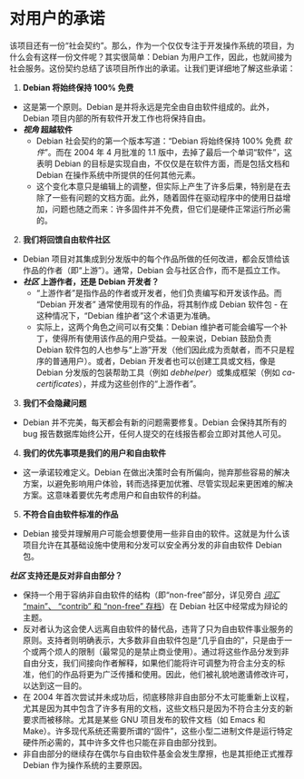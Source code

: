 # 对用户的承诺

该项目还有一份“社会契约”。那么，作为一个仅仅专注于开发操作系统的项目，为什么会有这样一份文件呢？其实很简单：Debian 为用户工作，因此，也就间接为社会服务。这份契约总结了该项目所作出的承诺。让我们更详细地了解这些承诺：

1. **Debian 将始终保持 100% 免费**
- 这是第一个原则。Debian 是并将永远是完全由自由软件组成的。此外，Debian 项目内部的所有软件开发工作也将保持自由。
- **_视角_ 超越软件**
    - Debian 社会契约的第一个版本写道：“Debian 将始终保持 100% 免费 _软件_”。而在 2004 年 4 月批准的 1.1 版中，去掉了最后一个单词“软件”，这表明 Debian 的目标是实现自由，不仅仅是在软件方面，而是包括文档和 Debian 在操作系统中所提供的任何其他元素。
    - 这个变化本意只是编辑上的调整，但实际上产生了许多后果，特别是在去除了一些有问题的文档方面。此外，随着固件在驱动程序中的使用日益增加，问题也随之而来：许多固件并不免费，但它们是硬件正常运行所必需的。
2. **我们将回馈自由软件社区**
- Debian 项目对其集成到分发版中的每个作品所做的任何改进，都会反馈给该作品的作者（即“上游”）。通常，Debian 会与社区合作，而不是孤立工作。
- **_社区_ 上游作者，还是 Debian 开发者？**
    - “上游作者”是指作品的作者或开发者，他们负责编写和开发该作品。而 “Debian 开发者” 通常使用现有的作品，将其制作成 Debian 软件包 - 在这种情况下，“Debian 维护者”这个术语更为准确。
    - 实际上，这两个角色之间可以有交集：Debian 维护者可能会编写一个补丁，使得所有使用该作品的用户受益。一般来说，Debian 鼓励负责 Debian 软件包的人也参与“上游”开发（他们因此成为贡献者，而不只是程序的普通用户）。或者，Debian 开发者也可以创建工具或文档，像是 Debian 分发版的包装帮助工具（例如 _debhelper_）或集成框架（例如 _ca-certificates_），并成为这些创作的“上游作者”。
3. **我们不会隐藏问题**
- Debian 并不完美，每天都会有新的问题需要修复。Debian 会保持其所有的 bug 报告数据库始终公开，任何人提交的在线报告都会立即对其他人可见。
4. **我们的优先事项是我们的用户和自由软件**
- 这一承诺较难定义。Debian 在做出决策时会有所偏向，抛弃那些容易的解决方案，以避免影响用户体验，转而选择更加优雅、尽管实现起来更困难的解决方案。这意味着要优先考虑用户和自由软件的利益。
5. **不符合自由软件标准的作品**
- Debian 接受并理解用户可能会想要使用一些非自由的软件。这就是为什么该项目允许在其基础设施中使用和分发可以安全再分发的非自由软件 Debian 包。

**_社区_ 支持还是反对非自由部分？**

- 保持一个用于容纳非自由软件的结构（即“non-free”部分，详见旁白 [_词汇_ “main”、 “contrib” 和 “non-free” 存档](https://www.debian.org/doc/manuals/debian-handbook/sect.foundation-documents.en.htmlapt.en.html#sidebar.sections)）在 Debian 社区中经常成为辩论的主题。
- 反对者认为这会使人远离自由软件的替代品，违背了只为自由软件事业服务的原则。支持者则明确表示，大多数非自由软件包是“几乎自由的”，只是由于一个或两个烦人的限制（最常见的是禁止商业使用）。通过将这些作品分发到非自由分支，我们间接向作者解释，如果他们能将许可调整为符合主分支的标准，他们的作品将更为广泛传播和使用。因此，他们被礼貌地邀请修改许可，以达到这一目的。
- 在 2004 年首次尝试并未成功后，彻底移除非自由部分不太可能重新上议程，尤其是因为其中包含了许多有用的文档，这些文档只是因为不符合主分支的新要求而被移除。尤其是某些 GNU 项目发布的软件文档（如 Emacs 和 Make）。许多现代系统还需要所谓的“固件”，这些小型二进制文件是运行特定硬件所必需的，其中许多文件也只能在非自由部分找到。
- 非自由部分的继续存在偶尔与自由软件基金会发生摩擦，也是其拒绝正式推荐 Debian 作为操作系统的主要原因。